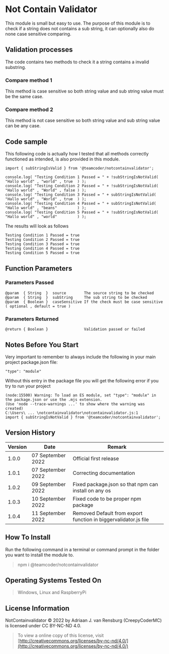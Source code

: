 # Not Contain Validator
This module is small but easy to use. The purpose of this module is to check if a string does not contains a sub string, it can optionally also do none case sensitive comparing.
## Validation processes
The code contains two methods to check it a string contains a invalid substring.
### Compare method 1
This method is case sensitive so both string value and sub string value must be the same case.
### Compare method 2
This method is not case sensitive so both string value and sub string value can be any case.
## Code sample
This following code is actually how I tested that all methods correctly functioned as intended, is also provided in this module.
```
import { subStringIsValid } from '@teamcoder/notcontainvalidator';

console.log( "Testing Condition 1 Passed = " + !subStringIsNotValid(   "Hallo world" , "world" , true  ) );
console.log( "Testing Condition 2 Passed = " + !subStringIsNotValid(   "Hallo world" , "World" , false ) );
console.log( "Testing Condition 3 Passed = " + subStringIsNotValid(    "Hallo world" , "World" , true  ) );
console.log( "Testing Condition 4 Passed = " + subStringIsNotValid(    "Hallo world" , "beans"         ) );
console.log( "Testing Condition 5 Passed = " + !subStringIsNotValid(   "Hallo world" , "world"         ) );
```
The results will look as follows
```
Testing Condition 1 Passed = true
Testing Condition 2 Passed = true
Testing Condition 3 Passed = true
Testing Condition 4 Passed = true
Testing Condition 5 Passed = true
```
## Function Parameters
### Parameters Passed
```
@param  { String  }  source        The source string to be checked
@param  { String  }  subString     The sub string to be checked
@param  { Boolean }  caseSensitive If the check must be case sensitive ( optional , default = true )
```
### Parameters Returned
```
@return { Boolean }                Validation passed or failed
```
## Notes Before You Start
Very important to remember to always include the following in your main project package.json file:
```
"type": "module"
```
Without this entry in the package file you will get the following error if you try to run your project
```
(node:15500) Warning: To load an ES module, set "type": "module" in the package.json or use the .mjs extension.
(Use 'node --trace-warnings ...' to show where the warning was created)
C:\Users\ ... \notcontainvalidator\notcontainvalidator.js:1
import { subStringIsNotValid } from '@teamcoder/notcontainvalidator';
```
## Version History
| Version  | Date                   | Remark                                                                                                |
|----------|------------------------|-------------------------------------------------------------------------------------------------------|
| 1.0.0    | 07 September 2022      | Official first release                                                                                |
| 1.0.1    | 07 September 2022      | Correcting documentation                                                                              |
| 1.0.2    | 09 September 2022      | Fixed package.json so that npm can install on any os                                                  |
| 1.0.3    | 10 September 2022      | Fixed code to be proper npm package                                                                   |
| 1.0.4    | 11 September 2022      | Removed Default from export function in biggervalidator.js file                                       |
## How To Install
Run the following command in a terminal or command prompt in the folder you want to install the module to.
> npm i @teamcoder/notcontainvalidator
## Operating Systems Tested On
>Windows, Linux and RaspberryPi
## License Information
NotContainvalidator © 2022 by Adriaan J. van Rensburg (CreepyCoderMC) is licensed under CC BY-NC-ND 4.0.
> To view a online copy of this license, visit [http://creativecommons.org/licenses/by-nc-nd/4.0/](http://creativecommons.org/licenses/by-nc-nd/4.0/)